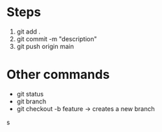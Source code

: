 # Steps
1. git add .
2. git commit -m "description"
3. git push origin main

# Other commands
- git status
- git branch
- git checkout -b feature
    -> creates a new branch

s

